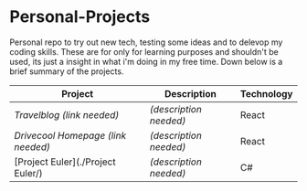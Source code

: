 # Personal-Projects

Personal repo to try out new tech, testing some ideas and to delevop my coding skills. These are for only for learning purposes and shouldn't be used, its just a insight in what i'm doing in my free time. Down below is a brief summary of the projects.

Project | Description | Technology
--- | --- | ---
*Travelblog (link needed)* | *(description needed)* | React
*Drivecool Homepage (link needed)* | *(description needed)* | React
[Project Euler](./Project Euler/) | *(description needed)* | C#
